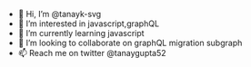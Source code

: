 - 👋 Hi, I’m @tanayk-svg
- 👀 I’m interested in javascript,graphQL
- 🌱 I’m currently learning javascript
- 💞️ I’m looking to collaborate on graphQL migration subgraph
- 📫 Reach me on twitter @tanaygupta52

<!---
tanayk-svg/tanayk-svg is a ✨ special ✨ repository because its `README.md` (this file) appears on your GitHub profile.
You can click the Preview link to take a look at your changes.
--->
